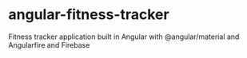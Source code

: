 # angular-fitness-tracker
Fitness tracker application built in Angular with @angular/material and Angularfire and Firebase
